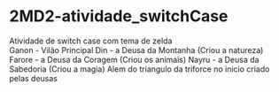 # 2MD2-atividade_switchCase
Atividade de switch case com tema de zelda <br>
Ganon - Vilão Principal
Din - a Deusa da Montanha (Criou a natureza)
Farore - a Deusa da Coragem (Criou os animais)
Nayru -  a Deusa da Sabedoria (Criou a magia)
Alem do triangulo da triforce no inicio criado pelas deusas
